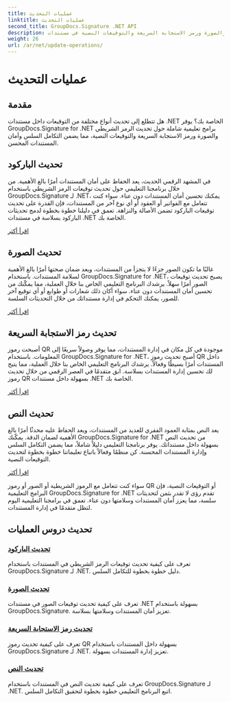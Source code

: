 ```yaml
---
title: عمليات التحديث
linktitle: عمليات التحديث
second_title: GroupDocs.Signature .NET API
description: قم بتحديث الرمز الشريطي والصورة ورمز الاستجابة السريعة والتوقيعات النصية في مستندات .NET باستخدام GroupDocs.Signature لبرامج .NET التعليمية. تعزيز أمن المستندات وإدارتها.
weight: 26
url: /ar/net/update-operations/
---
```


# عمليات التحديث

## مقدمة

هل تتطلع إلى تحديث أنواع مختلفة من التوقيعات داخل مستندات .NET الخاصة بك؟ يوفر GroupDocs.Signature for .NET برامج تعليمية شاملة حول تحديث الرمز الشريطي والصورة ورمز الاستجابة السريعة والتوقيعات النصية، مما يضمن التكامل السلس وأمان المستندات المحسن.

## تحديث الباركود
في المشهد الرقمي الحديث، يعد الحفاظ على أمان المستندات أمرًا بالغ الأهمية. من خلال برنامجنا التعليمي حول تحديث توقيعات الرمز الشريطي باستخدام GroupDocs.Signature لـ .NET، يمكنك تحسين أمان المستندات دون عناء. سواء كنت تتعامل مع الفواتير أو العقود أو أي نوع آخر من المستندات، فإن القدرة على تحديث توقيعات الباركود تضمن الأصالة والنزاهة. تعمق في دليلنا خطوة بخطوة لدمج تحديثات الباركود بسلاسة في مستندات .NET الخاصة بك.

[اقرأ أكثر](./update-barcode/)

## تحديث الصورة
غالبًا ما تكون الصور جزءًا لا يتجزأ من المستندات، ويعد ضمان صحتها أمرًا بالغ الأهمية لسلامة المستندات. باستخدام GroupDocs.Signature for .NET، يصبح تحديث توقيعات الصور أمرًا سهلاً. يرشدك البرنامج التعليمي الخاص بنا خلال العملية، مما يمكّنك من تحسين أمان المستندات دون عناء. سواء أكان ذلك شعارات أو طوابع أو أي توقيع آخر للصور، يمكنك التحكم في إدارة مستنداتك من خلال التحديثات السلسة.

[اقرأ أكثر](./update-image/)

## تحديث رمز الاستجابة السريعة
أصبحت رموز QR موجودة في كل مكان في إدارة المستندات، مما يوفر وصولاً سريعًا إلى المعلومات. باستخدام GroupDocs.Signature for .NET، أصبح تحديث رموز QR داخل المستندات أمرًا بسيطًا وفعالاً. يرشدك البرنامج التعليمي الخاص بنا خلال العملية، مما يتيح لك تحسين إدارة المستندات بسلاسة. ابق متقدمًا في العصر الرقمي من خلال تحديث رموز QR بسهولة داخل مستندات .NET الخاصة بك.

[اقرأ أكثر](./update-qr-code/)

## تحديث النص
يعد النص بمثابة العمود الفقري للعديد من المستندات، ويعد الحفاظ عليه محدثًا أمرًا بالغ الأهمية لضمان الدقة. يمكّنك GroupDocs.Signature for .NET من تحديث النص بسهولة داخل مستنداتك. يوفر برنامجنا التعليمي دليلاً شاملاً، مما يضمن التكامل السلس وإدارة المستندات المحسنة. كن منظمًا وفعالاً باتباع تعليماتنا خطوة بخطوة لتحديث التوقيعات النصية.

[اقرأ أكثر](./update-text/)

سواء كنت تتعامل مع الرموز الشريطية أو الصور أو رموز QR أو التوقيعات النصية، فإن البرامج التعليمية GroupDocs.Signature for .NET تقدم رؤى لا تقدر بثمن لتحديثات سلسة، مما يعزز أمان المستندات وسلامتها دون عناء. تعمق في برامجنا التعليمية اليوم لتظل متقدمًا في إدارة المستندات.
## تحديث دروس العمليات
### [تحديث الباركود](./update-barcode/)
تعرف على كيفية تحديث توقيعات الرمز الشريطي في المستندات باستخدام GroupDocs.Signature لـ .NET. دليل خطوة بخطوة للتكامل السلس.
### [تحديث الصورة](./update-image/)
تعرف على كيفية تحديث توقيعات الصور في مستندات .NET بسهولة باستخدام GroupDocs.Signature. تعزيز أمان المستندات وسلامتها بسلاسة.
### [تحديث رمز الاستجابة السريعة](./update-qr-code/)
تعرف على كيفية تحديث رموز QR بسهولة داخل المستندات باستخدام GroupDocs.Signature لـ .NET. تعزيز إدارة المستندات بسهولة.
### [تحديث النص](./update-text/)
تعرف على كيفية تحديث النص في المستندات باستخدام GroupDocs.Signature لـ .NET. اتبع البرنامج التعليمي خطوة بخطوة لتحقيق التكامل السلس.